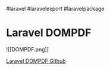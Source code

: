 #laravel #laravelexport #laravelpackage
# Laravel DOMPDF
![[DOMPDF.png]]

[Laravel DOMPDF Github](https://github.com/barryvdh/laravel-dompdf)

